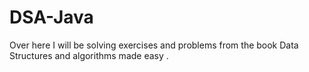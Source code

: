 # DSA-Java
Over here I will be solving exercises and problems from the book Data Structures and algorithms made easy .
